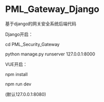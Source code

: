 # PML_Gateway_Django
基于django的网关安全系统后端代码

Django开启：

cd PML_Security_Gateway

python manage.py runserver 127.0.0.1:8000

VUE开启：

npm install

npm run dev

(默认127.0.0.1:8080)
